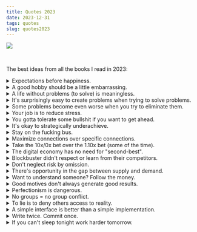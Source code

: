 ```yaml
---
title: Quotes 2023
date: 2023-12-31
tags: quotes
slug: quotes2023
---
```


<p><img src='images/books_2023.png' class="img-fluid mx-auto d-block"/></p>

<br/>

<p>The best ideas from all the books I read in 2023:</p>
<details>
 <summary>Expectations before happiness.</summary>
  <br>
  <i>"Your happiness depends on your expectations more than anything else."</i>
  <br>
  <br>
  <p class="right">— Morgan Housel (Same as Ever)</p>
</details><details>
 <summary>A good hobby should be a little embarrassing.</summary>
  <br>
  <i>"A good hobby probably should feel a little embarrassing; that's a sign you're doing it for its own sake, rather than for some socially sanctioned outcome."</i>
  <br>
  <br>
  <p class="right">— Oliver Burkeman (Four Thousand Weeks)</p>
</details><details>
 <summary>A life without problems (to solve) is meaningless.</summary>
  <br>
  <i>"The state of having no problems is obviously never going to arrive. And more to the point, you wouldn't want it to, because a life devoid of all problems would contain nothing worth doing, and would therefore be meaningless."</i>
  <br>
  <br>
  <p class="right">— Oliver Burkeman (Four Thousand Weeks)</p>
</details>
<details>
 <summary>It's surprisingly easy to create problems when trying to solve problems.</summary>
  <br>
  <i>"I'm more interested in questions like, When you make progress against an individual problem do you create additional problems? What are those additional problems, and are those new problems bigger, the same as, or less than the problems you've just solved?"</i>
  <br>
  <br>
  <p class="right">— Alain de Botton (Do Humankind's Best Days Lie Ahead?)</p>
</details>
<details>
 <summary>Some problems become even worse when you try to eliminate them.</summary>
  <br>
  <i>"What's easy to miss is that there are bad things that become bigger problems when you try to eliminate them. I think the most successful people recognize when a certain amount of acceptance beats purity."</i>
  <br>
  <br>
  <p class="right">— Morgan Housel (Same as Ever)</p>
</details>
<details>
 <summary>Your job is to reduce stress.</summary>
  <br>
  <i>"This is one of the most valuable reframes in the book. Usual Frame: Stress comes with the job. Reframe: Reducing stress IS your job. We work for a variety of reasons, but work is only one part of a larger system for reducing stress. I don't earn money just to have it. I earn money to make my life more pleasant, which includes reducing my stress about surviving."</i>
  <br>
  <br>
  <p class="right">— Scott Adams (Reframe Your Brain)</p>
</details>
<details>
 <summary>You gotta tolerate some bullshit if you want to get ahead.</summary>
  <br>
  <i>"A unique skill, an underrated skill, is identifying the optimal amount of hassle and nonsense you should put up with to get ahead while getting along. Franklin Roosevelt—the most powerful man in the world, whose paralysis meant his aides often had to carry him to the bathroom—once said, 'If you can't use your legs and they bring you milk when you wanted orange juice, you learn to say 'that's all right,' and drink it.' Every industry and career is different, but there's universal value in accepting hassle when reality demands it."</i>
  <br>
  <br>
  <p class="right">— Morgan Housel (Same as Ever)</p>
</details>
<details>
 <summary>It's okay to strategically underachieve.</summary>
  <br>
  <i>"You'll inevitably end up underachieving at something, simply because your time and energy are finite. But the great benefit of strategic underachievement—that is, nominating in advance whole areas of life in which you won't expect excellence of yourself—is that you focus that time and energy more effectively."</i>
  <br>
  <br>
  <p class="right">— Oliver Burkeman (Four Thousand Weeks)</p>
</details>
<details>
 <summary>Stay on the fucking bus.</summary>
  <br>
  <i>"The final principle is that, more often than not, originality lies on the far side of unoriginality. The Finnish American photographer Arno Minkkinen dramatizes this deep truth about the power of patience with a parable about Helsinki's main bus station. There are two dozen platforms there, he explains, with several different bus lines departing from each one—and for the first part of its journey, each bus leaving from any given platform takes the same route through the city as all the others, making identical stops. Think of each stop as representing one year of your career, Minkkinen advises photography students. You pick an artistic direction—perhaps you start working on platinum studies of nudes—and you begin to accumulate a portfolio of work. Three years (or bus stops) later, you proudly present it to the owner of a gallery. But you're dismayed to be told that your pictures aren't as original as you thought, because they look like knockoffs of the work of the photographer Irving Penn; Penn's bus, it turns out, had been on the same route as yours. Annoyed at yourself for having wasted three years following somebody else's path, you jump off that bus, hail a taxi, and return to where you started at the bus station. This time, you board a different bus, choosing a different genre of photography in which to specialize. But a few stops later, the same thing happens: you're informed that your new body of work seems derivative, too. Back you go to the bus station. But the pattern keeps on repeating: nothing you produce ever gets recognized as being truly your own. What's the solution? 'It's simple,' Minkkinen says. 'Stay on the bus. Stay on the fucking bus.' A little farther out on their journeys through the city, Helsinki's bus routes diverge, plunging off to unique destinations as they head through the suburbs and into the countryside beyond. That's where the distinctive work begins. But it begins at all only for those who can muster the patience to immerse themselves in the earlier stage—the trial-and-error phase of copying others, learning new skills, and accumulating experience."</i>
  <br>
  <br>
  <p class="right">— Oliver Burkeman (Four Thousand Weeks)</p>
</details>
<details>
 <summary>Maximize connections over specific connections.</summary>
  <br>
  <i>"Usual Frame: Success depends on who you know. Reframe: Success depends on how many people you know."</i>
  <br>
  <br>
  <p class="right">— Scott Adams (Reframe Your Brain)</p>
</details>
<details>
 <summary>Take the 10x/0x bet over the 1.10x bet (some of the time).</summary>
  <br>
  <i>"'[The EA executive] said, 'Why would I give you a dollar knowing I'm gonna get $1.10 back when I can give Chris $10 million and either make $100 million or get a tax write-off?''"</i>
  <br>
  <br>
  <p class="right">— Jason Schreier (Press Reset)</p>
</details>
<details>
 <summary>The digital economy has no need for "second-best".</summary>
  <br>
  <i>"'Rightfully so, rightfully so. Thus, from that we can conclude even if it were only minimally worse, there would be no reason to use the second-best search engine. Winner takes it all. Loser gets nothing. In the digital economy, nobody needs the second-best product, the second-best provider, the second-best social network, the second-best shop, the second-best comedian, the second-best singer. It's a superstar economy. Long live the superstar, fuck the rest.'"</i>
  <br>
  <br>
  <p class="right">— Marc-Uwe Kling (Qualityland)</p>
</details>
<details>
 <summary>Blockbuster didn't respect or learn from their competitors.</summary>
  <br>
  <i>"Respect and Learn from Competitors. This is obvious to anyone who has ever been in a competitive retail business, but it was never a part of Blockbuster's DNA."</i>
  <br>
  <br>
  <p class="right">— Alan Payne (Built to Fail)</p>
</details>
<details>
 <summary>Don't neglect risk by omission.</summary>
  <br>
  <i>"'Aunt Minnie has died and left each of you $100,000. You have an investment choice to make. You can invest it all at 7 percent for five years, or you can invest it at 7.5 percent for ten years.' After they had time to reflect, they unanimously chose 7 percent for five years. When I asked them what risk they'd undertaken with this decision, they said, 'None.' Their justification was that by staying short, future inflation wouldn't erode their returns as much as the longer term, and they'd have optionality after the five years. But they were missing the reinvestment risk. They were so focused on what would happen during the investment period, they neglected to look beyond the five years. Not a problem if rates stayed at 7 percent or higher. But if they dropped? Problem. Once the [MBA] students understood there is risk by omission as well as by commission, my objective was accomplished."</i>
  <br>
  <br>
  <p class="right">— Sam Zell (Am I Being Too Subtle?)</p>
</details>
<details>
 <summary>There's opportunity in the gap between supply and demand.</summary>
  <br>
  <i>"Opportunity is very often embedded in the imbalance between supply and demand. It could be rising demand against flat or diminishing supply, or flat demand against shrinking supply."</i>
  <br>
  <br>
  <p class="right">— Sam Zell (Am I Being Too Subtle?)</p>
</details>
<details>
 <summary>Want to understand someone? Follow the money.</summary>
  <br>
  <i>"Usual Frame: Predicting people's actions involves many variables. Reframe: Follow the money. That's all you need."</i>
  <br>
  <br>
  <p class="right">— Scott Adams (Reframe Your Brain)</p>
</details>
<details>
 <summary>Good motives don't always generate good results.</summary>
  <br>
  <i>"Yet the best motives do not always generate the best results. As experience amply demonstrates, a never-ending ethnic preference program that accentuates ethnic distinctions is likely to achieve the opposite of its intended results."</i>
  <br>
  <br>
  <p class="right">— Jens Heycke (Out of the Melting Pot, Into the Fire)</p>
</details>
<details>
 <summary>Perfectionism is dangerous.</summary>
  <br>
  <i>"I think many of the worst movements in history have been born out of the minds of people who believed in perfectionism — scientists, politicians, and others who thought that we could straighten things out, once and for all."</i>
  <br>
  <br>
  <p class="right">— Rudyard Griffths (Do Humankind's Best Days Lie Ahead?)</p>
</details>
<details>
 <summary>No groups = no group conflict.</summary>
  <br>
  <i>"It is an inescapable truism: without groups, there can be no group conflict."</i>
  <br>
  <br>
  <p class="right">— Jens Heycke (Out of the Melting Pot, Into the Fire)</p>
</details>
<details>
 <summary>To lie is to deny others access to reality.</summary>
  <br>
  <i>"By lying, we deny our friends access to reality—and their resulting ignorance often harms them in ways we did not anticipate."</i>
  <br>
  <br>
  <p class="right">— Sam Harris (Lying)</p>
</details>
<details>
 <summary>A simple interface is better than a simple implementation.</summary>
  <br>
  <i>"It's more important for a module to have a simple interface than a simple implementation."</i>
  <br>
  <br>
  <p class="right">— John Ousterhout (A Philosophy of Software Design)</p>
</details>
<details>
 <summary>Write twice. Commit once.</summary>
  <br>
  <i>"Designing software is hard, so it's unlikely that your first thoughts about how to structure a module or system will produce the best design. You'll end up with a much better result if you consider multiple options for each major design decision: design it twice."</i>
  <br>
  <br>
  <p class="right">— John Ousterhout (A Philosophy of Software Design)</p>
</details>
<details>
 <summary>If you can't sleep tonight work harder tomorrow.</summary>
  <br>
  <i>"Usual Frame: I can't get to sleep. Reframe: I didn't work hard enough."</i>
  <br>
  <br>
  <p class="right">— Scott Adams (Reframe Your Brain)</p>
</details>